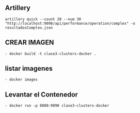 ## Artillery

    artillery quick --count 20 --num 30 "http://localhost:9090/api/performance/operation/complex" -o resultadosComplex.json

## CREAR IMAGEN

    - docker build -t clase3-clusters-docker .

## listar imagenes

    - docker images

## Levantar el Contenedor

    - docker run -p 8080:9090 clase3-clusters-docker

